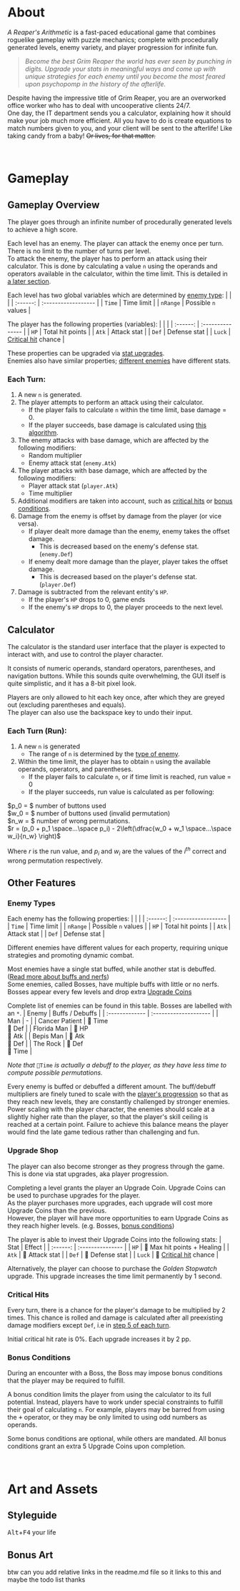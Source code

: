 # About
*A Reaper's Arithmetic* is a fast-paced educational game that combines roguelike gameplay with puzzle mechanics; complete with procedurally generated levels, enemy variety, and player progression for infinite fun.

> *Become the best Grim Reaper the world has ever seen by punching in digits. Upgrade your stats in meaningful ways and come up with unique strategies for each enemy until you become the most feared upon psychopomp in the history of the afterlife.*

Despite having the impressive title of Grim Reaper, you are an overworked office worker who has to deal with uncooperative clients 24/7.\
One day, the IT department sends you a calculator, explaining how it should make your job much more efficient. All you have to do is create equations to match numbers given to you, and your client will be sent to the afterlife! Like taking candy from a baby! ~~Or lives, for that matter.~~

<br>

# Gameplay
## Gameplay Overview
The player goes through an infinite number of procedurally generated levels to achieve a high score.

Each level has an enemy. The player can attack the enemy once per turn. There is no limit to the number of turns per level.\
To attack the enemy, the player has to perform an attack using their calculator. This is done by calculating a value `n` using the operands and operators available in the calculator, within the time limit. This is detailed in [a later section](#calculator).

Each level has two global variables which are determined by [enemy type](#enemy-types):
|          |                     |
| :------: | :------------------ |
| `Time`   | Time limit          |
| `nRange` | Possible `n` values |

The player has the following properties (variables):
|          |                  |
| :------: | :--------------- |
| `HP`     | Total hit points |
| `Atk`    | Attack stat      |
| `Def`    | Defense stat     |
| `Luck`   | [Critical hit](#critical-hits) chance |

These properties can be upgraded via [stat upgrades](#upgrade-shop).\
Enemies also have similar properties; [different enemies](#enemy-types) have different stats.

### Each Turn:
1. A new `n` is generated.
2. The player attempts to perform an attack using their calculator.
   - If the player fails to calculate `n` within the time limit, base damage = 0.
   - If the player succeeds, base damage is calculated using [this algorithm](#calculator).
3. The enemy attacks with base damage, which are affected by the following modifiers:
   - Random multiplier
   - Enemy attack stat (`enemy.Atk`)
4. The player attacks with base damage, which are affected by the following modifiers:
   - Player attack stat (`player.Atk`)
   - Time multiplier
5. Additional modifiers are taken into account, such as [critical hits](#critical-hits) or [bonus conditions](#bonus-conditions).
6. Damage from the enemy is offset by damage from the player (or vice versa).
   - If player dealt more damage than the enemy, enemy takes the offset damage.
     - This is decreased based on the enemy's defense stat. (`enemy.Def`)
   - If enemy dealt more damage than the player, player takes the offset damage.
     - This is decreased based on the player's defense stat. (`player.Def`)
7. Damage is subtracted from the relevant entity's `HP`.
   - If the player's `HP` drops to 0, game ends
   - If the enemy's `HP` drops to 0, the player proceeds to the next level.


## Calculator
The calculator is the standard user interface that the player is expected to interact with, and use to control the player character.

It consists of numeric operands, standard operators, parentheses, and navigation buttons. While this sounds quite overwhelming, the GUI itself is quite simplistic, and it has a 8-bit pixel look.

Players are only allowed to hit each key once, after which they are greyed out (excluding parentheses and equals).\
The player can also use the backspace key to undo their input.

### Each Turn (Run):
1. A new `n` is generated
   - The range of `n` is determined by the [type of enemy](#enemy-types).
2. Within the time limit, the player has to obtain `n` using the available operands, operators, and parentheses.
   - If the player fails to calculate `n`, or if time limit is reached, run value = 0
   - If the player succeeds, run value is calculated as per following:

$p_0 = $ number of buttons used\
$w_0 = $ number of buttons used (invalid permutation)\
$n_w = $ number of wrong permutations.\
$r = (p_0 + p_1 \space...\space p_i) - 2\left(\dfrac{w_0 + w_1 \space...\space w_i}{n_w} \right)$

Where $r$ is the run value, and $p_i$ and $w_i$ are the values of the $i^{th}$ correct and wrong permutation respectively.


## Other Features
### Enemy Types
Each enemy has the following properties:
|          |                     |
| :------: | :------------------ |
| `Time`   | Time limit          |
| `nRange` | Possible `n` values |
| `HP`     | Total hit points    |
| `Atk`    | Attack stat         |
| `Def`    | Defense stat        |

Different enemies have different values for each property, requiring unique strategies and promoting dynamic combat.

Most enemies have a single stat buffed, while another stat is debuffed. ([Read more about buffs and nerfs](https://en.wikipedia.org/wiki/Game_balance#Buffs_and_nerfs))\
Some enemies, called Bosses, have multiple buffs with little or no nerfs. Bosses appear every few levels and drop extra [Upgrade Coins](#upgrade-shop)

Complete list of enemies can be found in this table. Bosses are labelled with an `*`.
| Enemy          | Buffs / Debuffs       |
| :------------- | :-------------------- |
| Man            | -                     |
| Cancer Patient | 🔽 Time <br> 🔽 Def  |
| Florida Man    | 🔼 HP   <br> 🔽 Atk  |
| Bepis Man      | 🔼 Atk  <br> 🔽 Def  |
| The Rock       | 🔼 Def  <br> 🔼 Time |

*Note that* `🔽Time` *is actually a debuff to the player, as they have less time to compute possible permutations.*

Every enemy is buffed or debuffed a different amount. The buff/debuff multipliers are finely tuned to scale with the [player's progression](#upgrade-shop) so that as they reach new levels, they are constantly challenged by stronger enemies.\
Power scaling with the player character, the enemies should scale at a slightly higher rate than the player, so that the player's skill ceiling is reached at a certain point. Failure to achieve this balance means the player would find the late game tedious rather than challenging and fun.

### Upgrade Shop
The player can also become stronger as they progress through the game. This is done via stat upgrades, aka player progression.

Completing a level grants the player an Upgrade Coin. Upgrade Coins can be used to purchase upgrades for the player.\
As the player purchases more upgrades, each upgrade will cost more Upgrade Coins than the previous.\
However, the player will have more opportunities to earn Upgrade Coins as they reach higher levels. (e.g. Bosses, [bonus conditions](#bonus-conditions))

The player is able to invest their Upgrade Coins into the following stats:
| Stat     | Effect           |
| :------: | :--------------- |
| `HP`     | 🔼 Max hit points + Healing |
| `Atk`    | 🔼 Attack stat      |
| `Def`    | 🔼 Defense stat     |
| `Luck`   | 🔼 [Critical hit](#critical-hits) chance |

Alternatively, the player can choose to purchase the *Golden Stopwatch* upgrade. This upgrade increases the time limit permanently by 1 second.

### Critical Hits
Every turn, there is a chance for the player's damage to be multiplied by 2 times. This chance is rolled and damage is calculated after all preexisting damage modifiers except `Def`, i.e in [step 5 of each turn](#each-turn).

Initial critical hit rate is 0%. Each upgrade increases it by 2 pp.

### Bonus Conditions
During an encounter with a Boss, the Boss may impose bonus conditions that the player may be required to fulfill.

A bonus condition limits the player from using the calculator to its full potential. Instead, players have to work under special constraints to fulfill their goal of calculating `n`. For example, players may be barred from using the <kbd>+</kbd> operator, or they may be only limited to using odd numbers as operands.

Some bonus conditions are optional, while others are mandated. All bonus conditions grant an extra 5 Upgrade Coins upon completion.

<br>

# Art and Assets
## Styleguide
<kbd>Alt</kbd>+<kbd>F4</kbd> your life


## Bonus Art
btw can you add relative links in the readme.md file so it links to this and maybe the todo list thanks
